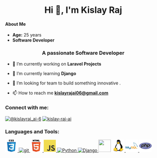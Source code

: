 <h1 align="center">Hi 👋, I'm Kislay Raj</h1>

#### About Me
- **Age:** 25 years
- **Software Developer**

<h3 align="center">A passionate Software Developer</h3>

- 🔭 I’m currently working on **Laravel Projects**

- 🌱 I’m currently learning **Django**

- 👯 I’m looking for team to build something innovative .

- 📫 How to reach me **kislayrajai06@gmail.com**

<h3 align="left">Connect with me:</h3>
<p align="left">
<a href="https://twitter.com/@kislayraj_ai-6" target="blank"><img align="center" src="https://raw.githubusercontent.com/rahuldkjain/github-profile-readme-generator/master/src/images/icons/Social/twitter.svg" alt="@kislayraj_ai-6" height="30" width="40" /></a>
<a href="https://linkedin.com/in/kislay-raj-ai" target="blank"><img align="center" src="https://raw.githubusercontent.com/rahuldkjain/github-profile-readme-generator/master/src/images/icons/Social/linked-in-alt.svg" alt="kislay-raj-ai" height="30" width="40" /></a>
</p>
<h3 align="left">Languages and Tools:</h3>
<p align="left"> <a href="https://www.w3schools.com/css/" target="_blank" rel="noreferrer"> <img src="https://raw.githubusercontent.com/devicons/devicon/master/icons/css3/css3-original-wordmark.svg" alt="css3" width="40" height="40"/> </a> <a href="https://git-scm.com/" target="_blank" rel="noreferrer"> <img src="https://www.vectorlogo.zone/logos/git-scm/git-scm-icon.svg" alt="git" width="40" height="40"/> </a> <a href="https://www.w3.org/html/" target="_blank" rel="noreferrer"> <img src="https://raw.githubusercontent.com/devicons/devicon/master/icons/html5/html5-original-wordmark.svg" alt="html5" width="40" height="40"/> </a> <a href="https://developer.mozilla.org/en-US/docs/Web/JavaScript" target="_blank" rel="noreferrer"> <img src="https://raw.githubusercontent.com/devicons/devicon/master/icons/javascript/javascript-original.svg" alt="javascript" width="40" height="40"/> </a><a href="https://www.python.org/" target="_blank" rel="noreferrer">
  <img src="https://cdn.jsdelivr.net/gh/devicons/devicon@latest/icons/python/python-original.svg" width="40" height="40" alt="Python" />
</a><a href="https://www.djangoproject.com/" target="_blank" rel="noreferrer">
  <img src="https://cdn.jsdelivr.net/gh/devicons/devicon@latest/icons/django/django-plain.svg" width="40" height="40" alt="Django" />
</a> <a href="https://laravel.com/" target="_blank" rel="noreferrer"><img src="https://cdn.jsdelivr.net/gh/devicons/devicon@latest/icons/laravel/laravel-original.svg"  width="40" height="40" /></a> <a href="https://www.linux.org/" target="_blank" rel="noreferrer"> <img src="https://raw.githubusercontent.com/devicons/devicon/master/icons/linux/linux-original.svg" alt="linux" width="40" height="40"/> </a> <a href="https://www.mysql.com/" target="_blank" rel="noreferrer"> <img src="https://raw.githubusercontent.com/devicons/devicon/master/icons/mysql/mysql-original-wordmark.svg" alt="mysql" width="40" height="40"/> </a> <a href="https://www.php.net" target="_blank" rel="noreferrer"> <img src="https://raw.githubusercontent.com/devicons/devicon/master/icons/php/php-original.svg" alt="php" width="40" height="40"/> </a> </p>

